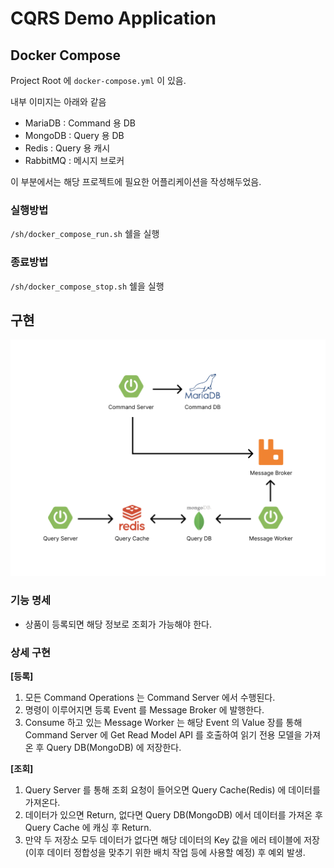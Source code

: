# CQRS Demo Application

## Docker Compose
Project Root 에 `docker-compose.yml` 이 있음.

내부 이미지는 아래와 같음

- MariaDB : Command 용 DB
- MongoDB : Query 용 DB
- Redis : Query 용 캐시
- RabbitMQ : 메시지 브로커

이 부분에서는 해당 프로젝트에 필요한 어플리케이션을 작성해두었음.

### 실행방법
`/sh/docker_compose_run.sh` 쉘을 실행

### 종료방법
`/sh/docker_compose_stop.sh` 쉘을 실행

## 구현
![CQRS_demo](./docs/images/CQRS-demo.png)

### 기능 명세
- 상품이 등록되면 해당 정보로 조회가 가능해야 한다.

### 상세 구현
**[등록]**
1. 모든 Command Operations 는 Command Server 에서 수행된다.
2. 명령이 이루어지면 등록 Event 를 Message Broker 에 발행한다.
3. Consume 하고 있는 Message Worker 는 해당 Event 의 Value 장를 통해 Command Server 에 Get Read Model API 를
호출하여 읽기 전용 모델을 가져온 후 Query DB(MongoDB) 에 저장한다.

**[조회]**
1. Query Server 를 통해 조회 요청이 들어오면 Query Cache(Redis) 에 데이터를 가져온다.
2. 데이터가 있으면 Return, 없다면 Query DB(MongoDB) 에서 데이터를 가져온 후 Query Cache 에 캐싱 후 Return.
3. 만약 두 저장소 모두 데이터가 없다면 해당 데이터의 Key 값을 에러 테이블에 저장 (이후 데이터 정합성을 맞추기 위한 배치 작업 등에 사용할 예정) 후 예외 발생.